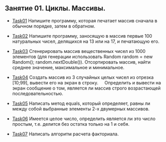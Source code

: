 ## Занятие 01. Циклы. Массивы. 
* [Task01](https://github.com/alexkur80/PVTCourse2020/blob/master/src/com/myproject/lection01/Task01.java) Напишите программу, которая печатает массив сначала в обычном порядке, затем в обратном.

* [Task02](https://github.com/alexkur80/PVTCourse2020/blob/master/src/com/myproject/lection01/Task02.java) Напишите программу, заносящую в массив первые 100 натуральных чисел, делящихся на 13 или на 17, и печатающую его.

* [Task03](https://github.com/alexkur80/PVTCourse2020/blob/master/src/com/myproject/lection01/Task03.java) Cгенерировать массив вещественных чисел из 1000 элементов (для генерации использовать 
Random random = new Random(); random.nextDouble()). Отсортировать массив, найти среднее значение, максимальное и минимальное. 

* [Task04](https://github.com/alexkur80/PVTCourse2020/blob/master/src/com/myproject/lection01/Task04.java) Создать массив из 3 случайных целых чисел из отрезка [10;99], вывести его на экран в строку. 
   Определить и вывести на экран сообщение о том, является ли массив строго возрастающей последовательностью.

* [Task05](https://github.com/alexkur80/PVTCourse2020/blob/master/src/com/myproject/lection01/Task05.java) Написать метод equals, который определяет, равны ли между собой выбранные элементы 2-х двумерных массивов.

* [Task06](https://github.com/alexkur80/PVTCourse2020/blob/master/src/com/myproject/lection01/Task06.java) Имеется целое число, определить является ли это число простым, т.е. делится без остатка только на 1 и себя.

* [Task07](https://github.com/alexkur80/PVTCourse2020/blob/master/src/com/myproject/lection01/Task07.java) Написать алгоритм расчета факториала.
